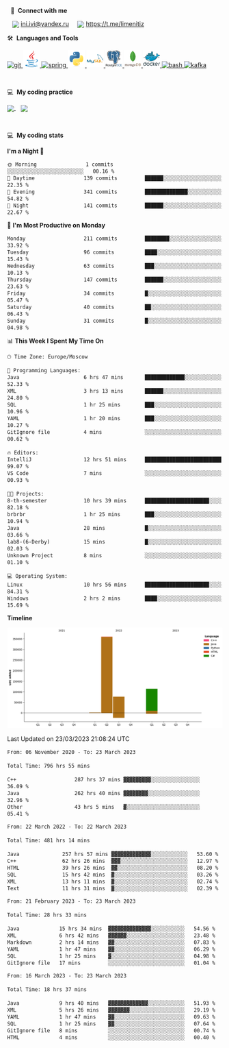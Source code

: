 <!-- https://github.com/lowlighter/metrics -->
<!-- https://www.vectorlogo.zone/ -->
<!-- https://www.svgrepo.com/ -->

&nbsp; 🔗 &nbsp;**Connect with me**
&nbsp; <p align="left">
        &nbsp;&nbsp;
        <span>
            <img align="center"
                src="https://user-images.githubusercontent.com/60324635/179626886-1219e9ee-75c0-42ed-a26b-d4ef24ed306c.svg"
                height="30px"/>
            ini.ivi@yandex.ru
        </span>
        &nbsp;&nbsp;&nbsp;
        <span>
            <img align="center"
                    src="https://user-images.githubusercontent.com/60324635/179626979-f490e684-520a-46a3-9f2e-1b3d291b8372.svg"
                    height="30px"/>
            https://t.me/limenitiz
        </span>
</p>

<!-- 
![Metrics](/github-metrics.svg)
<br>

![Wwakatime stats](https://github-readme-stats-taupe-two.vercel.app/api/wakatime?username=limenitiz&hide_title=true&hide_border=true&langs_count=5&bg_color=00000000&text_color=777) 
-->

🛠️ &nbsp;**Languages and Tools**
<p align="left">
    <a href="https://git-scm.com/" target="_blank" rel="noreferrer">
        <img src="https://www.vectorlogo.zone/logos/git-scm/git-scm-icon.svg"
            alt="git" width="40" height="40" />
    </a>
    <a href="https://www.java.com" target="_blank" rel="noreferrer"> <img
            src="https://raw.githubusercontent.com/devicons/devicon/master/icons/java/java-original.svg"
            alt="java" width="40" height="40" /> </a>
    <a href="https://spring.io/" target="_blank" rel="noreferrer">
        <img src="https://www.vectorlogo.zone/logos/springio/springio-icon.svg"
            alt="spring" width="40" height="40" />
    </a>
    <a href="https://www.python.org" target="_blank" rel="noreferrer">
        <img src="https://raw.githubusercontent.com/devicons/devicon/master/icons/python/python-original.svg"
            alt="python" width="40" height="40" />
    </a>
    <a href="https://www.mysql.com/" target="_blank" rel="noreferrer">
        <img src="https://raw.githubusercontent.com/devicons/devicon/master/icons/mysql/mysql-original-wordmark.svg"
            alt="mysql" width="40" height="40" />
    </a>
    <a href="https://www.postgresql.org" target="_blank" rel="noreferrer">
        <img src="https://raw.githubusercontent.com/devicons/devicon/master/icons/postgresql/postgresql-original-wordmark.svg"
            alt="postgresql" width="40" height="40" />
    </a>
    <a href="https://www.mongodb.com/" target="_blank" rel="noreferrer">
        <img src="https://raw.githubusercontent.com/devicons/devicon/master/icons/mongodb/mongodb-original-wordmark.svg"
            alt="mongodb" width="40" height="40" />
    </a>
    <a href="https://www.docker.com/" target="_blank" rel="noreferrer">
        <img src="https://raw.githubusercontent.com/devicons/devicon/master/icons/docker/docker-original-wordmark.svg"
            alt="docker" width="40" height="40" />
    </a>
    <a href="https://www.gnu.org/software/bash/" target="_blank" rel="noreferrer">
        <img src="https://www.vectorlogo.zone/logos/gnu_bash/gnu_bash-icon.svg"
            alt="bash" width="40" height="40" />
    </a>
    <a href="https://kafka.apache.org/" target="_blank" rel="noreferrer">
        <img src="https://www.vectorlogo.zone/logos/apache_kafka/apache_kafka-icon.svg"
            alt="kafka" width="40" height="40" />
    </a>
</p>
<br>

💻 &nbsp;**My coding practice**
<p align="left">
    <a href="https://www.leetcode.com/limenitiz" target="blank"><img align="center"
            src="https://upload.wikimedia.org/wikipedia/commons/0/0a/LeetCode_Logo_black_with_text.svg"
            height="40"/>
    </a>
    &nbsp;&nbsp;
    <a href="https://www.hackerrank.com/limenitiz" target="blank"><img align="center"
            src="https://d1ka33fs6lvw5x.cloudfront.net/hackerrank/assets/styleguide/logo_wordmark-f5c5eb61ab0a154c3ed9eda24d0b9e31.svg"
            height="40"/>
    </a>
</p>

<br>


💻 &nbsp;**My coding stats**

<!--START_SECTION:waka-readme-stats-total-->
**I'm a Night 🦉** 

```text
🌞 Morning                1 commits           ░░░░░░░░░░░░░░░░░░░░░░░░░   00.16 % 
🌆 Daytime                139 commits         ██████░░░░░░░░░░░░░░░░░░░   22.35 % 
🌃 Evening                341 commits         ██████████████░░░░░░░░░░░   54.82 % 
🌙 Night                  141 commits         ██████░░░░░░░░░░░░░░░░░░░   22.67 % 
```
📅 **I'm Most Productive on Monday** 

```text
Monday                   211 commits         ████████░░░░░░░░░░░░░░░░░   33.92 % 
Tuesday                  96 commits          ████░░░░░░░░░░░░░░░░░░░░░   15.43 % 
Wednesday                63 commits          ███░░░░░░░░░░░░░░░░░░░░░░   10.13 % 
Thursday                 147 commits         ██████░░░░░░░░░░░░░░░░░░░   23.63 % 
Friday                   34 commits          █░░░░░░░░░░░░░░░░░░░░░░░░   05.47 % 
Saturday                 40 commits          ██░░░░░░░░░░░░░░░░░░░░░░░   06.43 % 
Sunday                   31 commits          █░░░░░░░░░░░░░░░░░░░░░░░░   04.98 % 
```


📊 **This Week I Spent My Time On** 

```text
🕑︎ Time Zone: Europe/Moscow

💬 Programming Languages: 
Java                     6 hrs 47 mins       █████████████░░░░░░░░░░░░   52.33 % 
XML                      3 hrs 13 mins       ██████░░░░░░░░░░░░░░░░░░░   24.80 % 
SQL                      1 hr 25 mins        ███░░░░░░░░░░░░░░░░░░░░░░   10.96 % 
YAML                     1 hr 20 mins        ███░░░░░░░░░░░░░░░░░░░░░░   10.27 % 
GitIgnore file           4 mins              ░░░░░░░░░░░░░░░░░░░░░░░░░   00.62 % 

🔥 Editors: 
IntelliJ                 12 hrs 51 mins      █████████████████████████   99.07 % 
VS Code                  7 mins              ░░░░░░░░░░░░░░░░░░░░░░░░░   00.93 % 

🐱‍💻 Projects: 
8-th-semester            10 hrs 39 mins      █████████████████████░░░░   82.18 % 
brbrbr                   1 hr 25 mins        ███░░░░░░░░░░░░░░░░░░░░░░   10.94 % 
Java                     28 mins             █░░░░░░░░░░░░░░░░░░░░░░░░   03.66 % 
lab8-(6-Derby)           15 mins             █░░░░░░░░░░░░░░░░░░░░░░░░   02.03 % 
Unknown Project          8 mins              ░░░░░░░░░░░░░░░░░░░░░░░░░   01.10 % 

💻 Operating System: 
Linux                    10 hrs 56 mins      █████████████████████░░░░   84.31 % 
Windows                  2 hrs 2 mins        ████░░░░░░░░░░░░░░░░░░░░░   15.69 % 
```

**Timeline**

![Lines of Code chart](https://raw.githubusercontent.com/limenitiz/limenitiz/master/assets/bar_graph.png)


 Last Updated on 23/03/2023 21:08:24 UTC
<!--END_SECTION:waka-readme-stats-total-->

<!--START_SECTION:wakaReadmeTotal-->

```text
From: 06 November 2020 - To: 23 March 2023

Total Time: 796 hrs 55 mins

C++                   287 hrs 37 mins ▓▓▓▓▓▓▓▓▓░░░░░░░░░░░░░░░░   36.09 %
Java                  262 hrs 40 mins ▓▓▓▓▓▓▓▓░░░░░░░░░░░░░░░░░   32.96 %
Other                 43 hrs 5 mins   ▓░░░░░░░░░░░░░░░░░░░░░░░░   05.41 %
```

<!--END_SECTION:wakaReadmeTotal-->

<!--START_SECTION:wakaReadmeYear-->

```text
From: 22 March 2022 - To: 22 March 2023

Total Time: 481 hrs 14 mins

Java              257 hrs 57 mins ▓▓▓▓▓▓▓▓▓▓▓▓▓░░░░░░░░░░░░   53.60 %
C++               62 hrs 26 mins  ▓▓▓░░░░░░░░░░░░░░░░░░░░░░   12.97 %
HTML              39 hrs 26 mins  ▓▓░░░░░░░░░░░░░░░░░░░░░░░   08.20 %
SQL               15 hrs 42 mins  ▓░░░░░░░░░░░░░░░░░░░░░░░░   03.26 %
XML               13 hrs 11 mins  ▓░░░░░░░░░░░░░░░░░░░░░░░░   02.74 %
Text              11 hrs 31 mins  ▓░░░░░░░░░░░░░░░░░░░░░░░░   02.39 %
```

<!--END_SECTION:wakaReadmeYear-->

<!--START_SECTION:wakaReadmeMonth-->

```text
From: 21 February 2023 - To: 23 March 2023

Total Time: 28 hrs 33 mins

Java             15 hrs 34 mins  ▓▓▓▓▓▓▓▓▓▓▓▓▓▓░░░░░░░░░░░   54.56 %
XML              6 hrs 42 mins   ▓▓▓▓▓▓░░░░░░░░░░░░░░░░░░░   23.48 %
Markdown         2 hrs 14 mins   ▓▓░░░░░░░░░░░░░░░░░░░░░░░   07.83 %
YAML             1 hr 47 mins    ▓▓░░░░░░░░░░░░░░░░░░░░░░░   06.29 %
SQL              1 hr 25 mins    ▓░░░░░░░░░░░░░░░░░░░░░░░░   04.98 %
GitIgnore file   17 mins         ░░░░░░░░░░░░░░░░░░░░░░░░░   01.04 %
```

<!--END_SECTION:wakaReadmeMonth-->

<!--START_SECTION:wakaReadmeWeek-->

```text
From: 16 March 2023 - To: 23 March 2023

Total Time: 18 hrs 37 mins

Java             9 hrs 40 mins   ▓▓▓▓▓▓▓▓▓▓▓▓▓░░░░░░░░░░░░   51.93 %
XML              5 hrs 26 mins   ▓▓▓▓▓▓▓░░░░░░░░░░░░░░░░░░   29.19 %
YAML             1 hr 47 mins    ▓▓░░░░░░░░░░░░░░░░░░░░░░░   09.63 %
SQL              1 hr 25 mins    ▓▓░░░░░░░░░░░░░░░░░░░░░░░   07.64 %
GitIgnore file   8 mins          ░░░░░░░░░░░░░░░░░░░░░░░░░   00.74 %
HTML             4 mins          ░░░░░░░░░░░░░░░░░░░░░░░░░   00.40 %
```

<!--END_SECTION:wakaReadmeWeek-->

